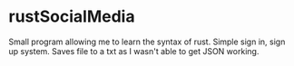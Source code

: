 # rustSocialMedia
Small program allowing me to learn the syntax of rust. Simple sign in, sign up system. Saves file to a txt as I wasn't able to get JSON working.
